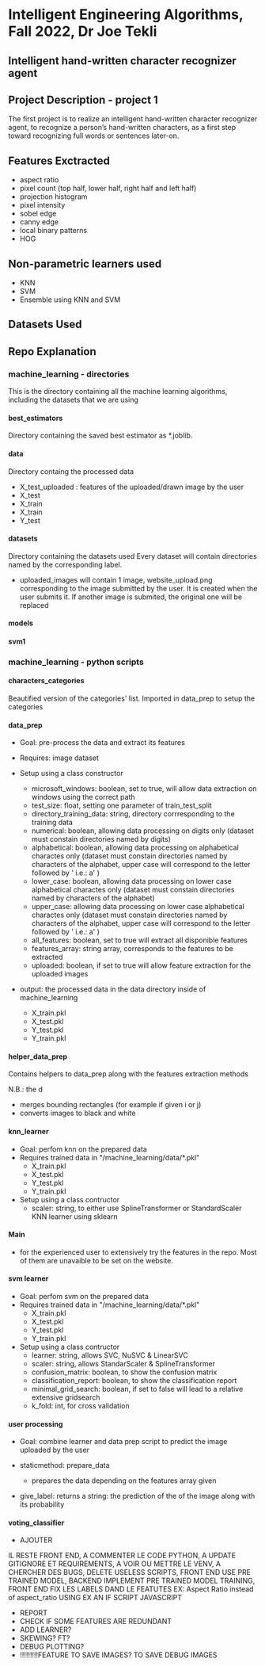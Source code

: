 # Intelligent Engineering Algorithms, Fall 2022, Dr Joe Tekli

## Intelligent hand-written character recognizer agent

## Project Description - project 1
The first project is to realize an intelligent hand-written character recognizer agent, to recognize a person’s hand-written characters, as a first step toward recognizing full words or sentences later-on. 

## Features Exctracted
- aspect ratio
- pixel count (top half, lower half, right half and left half)
- projection histogram
- pixel intensity
- sobel edge
- canny edge
- local binary patterns 
- HOG



## Non-parametric learners used
- KNN
- SVM 
- Ensemble using KNN and SVM

## Datasets Used

## Repo Explanation
### machine_learning - directories
This is the directory containing all the machine learning algorithms, including the datasets that we are using 

#### best_estimators
Directory containing the saved best estimator as *.joblib.

#### data
Directory containg the processed data
- X_test_uploaded : features of the uploaded/drawn image by the user
- X_test
- X_train
- X_train
- Y_test

#### datasets
Directory containing the datasets used
Every dataset will contain directories named by the corresponding label. 
- uploaded_images will contain 1 image, website_upload.png corresponding to the image submitted by the user. It is created when the user submits it. If another image is submited, the original one will be replaced

#### models
#### svm1

### machine_learning - python scripts

#### characters_categories
Beautified version of the categories' list. 
Imported in data_prep to setup the categories

#### data_prep
- Goal: pre-process the data and extract its features
- Requires: image dataset
- Setup using a class constructor
    - microsoft_windows: boolean, set to true, will allow data extraction on windows using the correct path
    - test_size: float, setting one parameter of train_test_split
    - directory_training_data: string, directory corrresponding to the training data
    - numerical: boolean, allowing data processing on digits only (dataset must constain directories named by digits)
    - alphabetical: boolean, allowing data processing on alphabetical charactes only (dataset must constain directories named by characters of the alphabet, upper case will correspond to the letter followed by ' i.e.: a' )
    - lower_case: boolean, allowing data processing on lower case alphabetical charactes only (dataset must constain directories named by characters of the alphabet)
    - upper_case: allowing data processing on lower case alphabetical charactes only (dataset must constain directories named by characters of the alphabet, upper case will correspond to the letter followed by ' i.e.: a' )
    - all_features: boolean, set to true will extract all disponible features
    - features_array: string array, corresponds to the features to be extracted
    - uploaded: boolean, if set to true will allow feature extraction for the uploaded images

- output: the processed data in the data directory inside of machine_learning
    - X_train.pkl
    - X_test.pkl
    - Y_test.pkl
    - Y_train.pkl

#### helper_data_prep
Contains helpers to data_prep along with the features extraction methods

N.B.: the d
- merges bounding rectangles (for example if given i or j)
- converts images to black and white

#### knn_learner
- Goal: perfom knn on the prepared data
- Requires trained data in "/machine_learning/data/*.pkl"
    - X_train.pkl
    - X_test.pkl
    - Y_test.pkl
    - Y_train.pkl
- Setup using a class contructor
    - scaler: string, to either use SplineTransformer or StandardScaler
KNN learner using sklearn


#### Main
- for the experienced user to extensively try the features in the repo. Most of them are unavaible to be set on the website. 

#### svm learner
- Goal: perfom svm on the prepared data
- Requires trained data in "/machine_learning/data/*.pkl"
    - X_train.pkl
    - X_test.pkl
    - Y_test.pkl
    - Y_train.pkl
- Setup using a class contructor
    - learner: string, allows SVC, NuSVC & LinearSVC
    - scaler: string, allows StandarScaler & SplineTransformer
    - confusion_matrix: boolean, to show the confusion matrix
    - classification_report: boolean, to show the classification report
    - minimal_grid_search: boolean, if set to false will lead to a relative extensive gridsearch
    - k_fold: int, for cross validation

#### user processing
- Goal: combine learner and data prep script to predict the image uploaded by the user

- staticmethod: prepare_data
    - prepares the data depending on the features array given

- give_label: returns a string: the prediction of the of the image along with its probability

#### voting_classifier
- AJOUTER 


IL RESTE FRONT END, A COMMENTER LE CODE PYTHON, A UPDATE GITIGNORE ET REQUIREMENTS, A VOIR OU METTRE LE VENV, A CHERCHER DES BUGS, DELETE USELESS SCRIPTS, FRONT END USE PRE TRAINED MODEL, BACKEND IMPLEMENT PRE TRAINED MODEL TRAINING, FRONT END FIX LES LABELS DAND LE FEATUTES EX: Aspect Ratio instead of aspect_ratio USING EX AN IF SCRIPT JAVASCRIPT
- REPORT
- CHECK IF SOME FEATURES ARE REDUNDANT
- ADD LEARNER?
- SKEWING? FT?
- DEBUG PLOTTING?
- !!!!!!!!!FEATURE TO SAVE IMAGES? TO SAVE DEBUG IMAGES